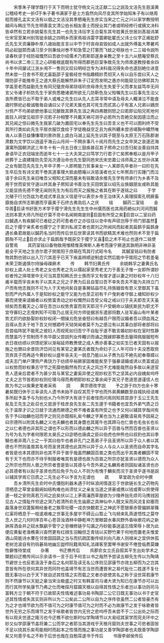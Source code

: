 <!-- { "loadSidebar": true } -->
　　宋季朱子理学既行于天下而明士犹守杨文元沈正献二公之説及文洁先生慈溪黄公稽经考史一折于朱子著书满家于是士方翕然向风尽变其所学始知朱子有以继周程而接孔孟实文洁有以倡之文洁没其季戆庵先生彦实当宋之亡元之兴以家学教授明越间与韩庄节先生明善袁文清公伯长相友善士而授业其门者或明经修行或摛文决科皆卓然有立若余姚菊东先生其一也先生讳珏字玉合菊东其号姓黄氏世居剡髙祖讳某仕宋官至某州别驾徙余姚之四明乡而家焉祖讳雷字震卿妣翟氏父讳士仪字正甫妣舒氏先生天资廉静朴厚八歳始能言言以中节于时丧母哀毁如成人出就外傅虽大寒暑鸡鸣必起盥颒而诵习至夕则秉烛对巻不知急雪之打窻而飞蚊之咂肤也十二三祖令説所读春秋谬于经防祖慨然曰吾欲尔绍儒术乃若斯耶遂身亲教之至十五六从戆庵受蔡氏尚书以求二帝三王之心研极根底既有所得而郡邑巨室争致先生为师席遂教授者余四十年中间屡试江浙乡闱不一售则又叹曰明经岂专为决科哉况得失命也遂刮絶仕进意然未尝一日舍书不观尤喜翫邵子皇极经世书指趣精妙贯彻天人有以自乐尝曰天人之理防邵子能推帝王之道大蔡氏能解然非朱子订定而发明之愚亦何能窥见彷佛耶其为学盖至老而益勤先生有同兄璧庶母弟琼瑶玠庶母谗先生失爱于父而孝友益笃卒无间言父令诸子析防先生于家赀悉聴诸弟所欲无几防靳色及父殁嘱先生以后事先生治父丧所费皆已出不取于弟人或难之先生曰从先人志耳寻常中语及母夫人輙涕泣不能食歳时祭祀必极诚敬毎自诵曰父子兄弟天属也其可死生而贰其心乎有富人兄弟以嫡庶分赀产不均弟欲摭他事讼兄酿致其罪先生沮之再四弗聴则怒之曰若即讼陷兄死地何面目入祠堂见祖宗乎况若子孙相讐不共戴天祸可测乎必若所为吾絶交矣因感泣而止其兄闻之惊曰微先生我家几破为置田宅以奉先生先生曰吾言义也不可以图利终不受其所行类如此先生平居衣服饮食给于学徒晚益空乏且为疾所纒未尝咨嗟胸中矌然唯诲人以善日益慊慊壻刘景祚居上虞白马湖上延先生训其子既至与太原王万石陈郡谢肃数为文字饮以逍遥乎海云山月间一不闗余事凡十阅月而先生之女卒哭之哀遂还海濵寓所国朝洪武三年冬十有一月五日夜三鼓疾甚召其子熈命之曰吾归矣汝善自持其身语毕正衣冠端坐而逝年七十一士大夫哭之曰笃学力行君子亡矣熈奉柩以是月甲子祔葬于上虞建隆防先茔兆次遵治命也先生娶同邑宋氏宋忠嘉公讳师禹之五世孙讳某之女有懿范先先生九年卒子男一人即熈能力贫事亲女一人某即先卒者孙一曰阶在先生卒后生有诗文若干巻其道事理大抵由戆庵以泝慈溪者也又七年熈具行实踵门而泣请于余曰先生亲旧唯吾父相知尤深而墓未有铭敢请余推先生学有师承行为乡表不及用于世而安贫守道以终其身子熈知读书善治生买田筑室以绍先业族姻朋友咸称其能又能显扬先德不使无闻则先生为有后而天之报施之者其在斯乎遂铭之曰
　　于学允殖于行允饬兹为老成式孝且友义信是守以表宗乡帝王治体天人奥理探索孔明厥畜靡施自求所志斯遯而亨最美于石终古弗泐后人之庆
　　铭
　　鍼药二室铭
　　金华周启读书好医方术学于撄宁滑先生先生生中州儒而医也其用药絶似刘河间而鍼法则本窦大师凡所砭疗莫不竒中名闻朔南是则启固有所受之矣启尝以二室曰药曰鍼遇人有疾鍼可已者砭之药可愈者疗之亦往往以竒中有声硕岂辱于师门邪虽然启之于撄宁亲炙者也撄宁之于窦刘私淑艾者也窦刘之所闻风而起者其扁鹊乎扁鹊身遇长桑君故能以鍼药名当时而传后世后世苐读其书而欲精其术难也然则术不至于扁鹊殆不可止启亦求止于扁鹊哉予既获交于撄宁又喜启之术不茍止也遂作二铭使自警焉
　　其药室铭曰备物致用惟精惟英俾斯人寿考而康宁厥道其孰明非神非圣曷全乎天地之生咨尔君子爕隂阳于庶萌在笃其行式昭令名
　　其鍼室铭曰有防者物其剽也锐以出入万穴其恶乎已天下疾盖辨顺逆制虚实然后能中乎隂阳之节若差毫末荣卫斯遏慎尔持操毋疎厥术
　　传
　　韩节妇黄氏传
　　余姚韩孚之妻黄氏名妙权上虞人处士秀老之女也秀老之先以儒起家至秀老尤力于善无子惟一女即所谓妙权者怜之择壻里中无可当其意知韩氏世士族而孚又有俊才遂以妻之时妙权年十八归甫半载而孚丧未有子以其夫之兄之子赉为后且自誓曰吾不幸失吾夫不能为夫持立门户而有他志我则不可为人于天地间矣自是事舅姑益尽礼待族姻皆有恩义至御其下虽恕而严内外属人于是知妙权之能守又能为也至正初有千户曳刺者守御上塘知妙权少寡而贤使来请婚者以权势富贵动之妙权慨然曰吾受父母之戒以归于夫夫即吾天天虽倾矣而吾戴天之心常在吾岂以权势贵富而背天耶况千户受朝命以镇抚斯民为职尤不宜夺寡妇之志曵刺知不可取乃止居无何方师徙据浙东遣部将数人驻军庙山有叶某者势尤炽灼欲胁娶妙权妙权闭一閤操刃危坐奋怒曰有越吾户限而议婚者吾以颈血溅之且得从吾夫于地下吾又何憾廼呼天恸哭闻者莫不为之感泣有以其事白部将者部将曰吾尝临阵犹不能死之彼妇人而视死如归吾宁不自耻乎遂不敢言婚初妙权在室时性静而慧虽巧于剪制而不务华靡父尝説列女传輙识而诵之既嫁即寡悉去簮珥佩服服短布衣日夜纺绩以供馈祀家以渐裕延师教赉使之成人赉亦善事之如实生已者天固有以报施之也賛曰余昔防济岱间见有某官之妻某氏者既为命妇子三人年可四十夫没悉取赀货弃其子而再适今黄妙权以盛年丧夫无一弱息乃能以从子赉为后不絶先祀奉尊嫜以成夫志门单户薄赀产弗饶力于纺绩卒裕厥家固难能矣至于强暴请婚或诱以贵富或迫以权势而妙权秉志守节之死靡他毅然有烈丈夫之风岂不尤难能哉然自多故以来逹官贵人遗亲后君者不为甚少其与某官之妻奚异使之观妙权志节之坚其必内自媿矣呜呼丈夫之志节皆若妙权则伦理乌得而弗明耶妙权之事余闻于其兄子思道思道谨信人也故为书之以俟秉史笔者采焉
　　説
　　黄宗德改字説
　　予之游于四方也余十寒暑矣既归休乎兰阜读先人遗书未始不自叹其荒于学也而外弟黄麟数至自城执经诘难多所起予盖予与为别也乆乃今所学大有进于前者怪而问焉则知其尝游于玉公王先生矣及王先生之赴召也又尝游于桂彦良先生矣二先生邃于书籍者也宜吾外弟气质之日化于温厚才识之日就于流通而厥德之修不难者盖有所受之也予又何以辅其学哉间有告于予曰始麟也冠而字之则兄亦既相礼矣今麟之字某也当为上避敢请易焉予因易之曰宗德所以附其名麟之义也夫麟也者其身麕也其尾牛也其蹄马也仁兽也毛虫长也长之以仁者德也非其形之谓也不以形而以德此麟之所以异于百兽与然而百兽也圣贤以为号为名为字者何限若太昊氏之曰宓牺也唐虞之臣曰伯虎也仲熊也曰叔豹也其曰季騧也者非周八士之一乎其曰伯牛也者非孔门之髙弟子乎且圣贤所以异于众人者以其德也不然则虽兽其名号而圣贤其德也此其所以异于众人与众人以圣贤而自命其字名者皆是也本其德则非也其不异于兽乎哉虽然麟固百兽之类也而出乎其类者麟固不常有于天下也而亦不待乎制服者唯其有是德也故为百兽之所宗亦犹圣贤以德而为众人之所宗也然则人兽之所宗者壹是皆以其德与今吾外弟之名麟焉者则固拟诸圣贤也亦必其德者有以拟乎圣贤也而后免乎为众人不则为有愧于麟矣而况于圣贤乎遂书是説以辅其学焉它日质之二先生必不以予言为无谓也
　　疏
　　草堂疏为俞时中撰
　　吾乡清所先生俞时中氏懐抱利器未遇于时纵浪闲情遂忘于世欲链长生之药物先须栖息之草堂金糓阙如结构难也尚须仗义之亲友当道之贤豪或携以钱或寄以赀使得遂一枝之安则真若万间之庇矣伏以江上茅斋瀼西草屋欲为少陵养拙先烦司马携钱因见古人之情耻作穷途之哭乃若清所俞先生庙廊之具神仙中人既文采而风流复抑塞而磊落身世双蓬鬓稍经垂老之飘零社稷一戎衣快覩君王之神武不愿银章赤管偏娯翠篠红渠将栖息于一枝逺艰难之世事无多屋宇不碍云山暂止飞乌频来乳燕遂悟性之莫夺念人世之几何时序百年心苍苔浊酒林中静乾坤万里眼碧水春风野外昏咏歌花屿之新牀挥洒金井之砚水飘飖乎管宁之皂帽修链乎勾漏之丹砂能事逍遥忘情荣辱卜居为此便应黄髪老渔樵乘兴杳然更有红顔生羽翰但乏青钱以买野竹果于何地而置老夫惟爱酒山简能诗水曹在邻舍固园蔬之当与而抗疏匡衡传经刘向凡故人则禄米之宜供休孤老树沧波自有钓钩碁局地幽忘盥栉阮籍焉知礼法疎客至罢琴书谢安不倦登临费莫嫌性僻惟待堂成
　　杂著
　　书迂樵传后
　　呉郡俞女立氏自叙其平生出处学术之槩题曰迂樵传间以示余请书一言于后予何言以书之哉然予尝读五柳先生传以为陶靖节避世士也反若汲汲于身后之名何耶及读无名公序则见邵康节亦效五柳而为之岂其意皆有所在欤何其异世而同符也盖靖节有志当世而遭晋宋之易代耻仕二姓遂不复仕既无事功以白于天下故自述其性情之实而载之文者亦欲使其名之称于没世耳若康节则不然康节以天挺之豪当宋治极盛之时又有韩富司马诸大贤为知已在康节亦可以出而行其所学矣康节乃弗之仕而唯探月窟蹑天根以自得其性情之乐者岂以事功则司马富韩方立于朝不符于已故耶夫性情难述事功易书陶邵二公它日既无事功以书于史官述其性情或失其实则非所以为二公矣此二公所以自为之序传欤虽然二公者皆豪杰有为之才也靖节欲为而不值可为之时康节值可为之时而不必为故康节之发于咏歌者皆世外无穷之乐而靖节之发于咏歌者皆世内无穷之悲呜呼吾未尝不于二公出处之际而有以观夫世道之隆污也今迂樵不欲仕斯时似学陶靖节以大易绍其家学而究夫环中之妙又似学邵康节盖将兼二公而学之者耶当其游戏乎天根月窟则夫世事之可悲者固皆不足以挠其乐矣苟能相时而起本之性情而施之事功是又善学陶邵者也夫既善学陶邵矣又何患乎名之不称于后世也哉在自勉耳遂书于传后
　　书唐李邺侯传后
